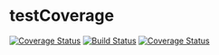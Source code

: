 # testCoverage

[![Coverage Status](https://coveralls.io/repos/github/friedenhe/testCoverage/badge.svg?branch=master)](https://coveralls.io/github/friedenhe/testCoverage?branch=master)
[![Build Status](https://travis-ci.com/friedenhe/testCoverage.svg?branch=master)](https://travis-ci.com/friedenhe/testCoverage)
[![Coverage Status](https://coveralls.io/repos/github/friedenhe/testCoverage/badge.svg?branch=master)](https://coveralls.io/github/friedenhe/testCoverage?branch=master)
